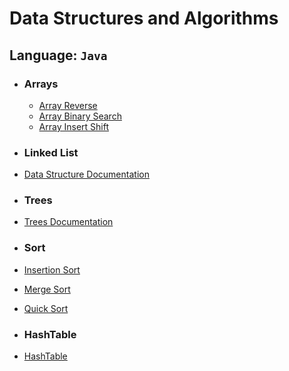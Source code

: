 # Data Structures and Algorithms

## Language: `Java`

* ### Arrays
    - [Array Reverse](array-reverse/README.md)
    - [Array Binary Search](array-binary-search/README.md)
    - [Array Insert Shift](array-insert-shift/README.md)

* ### Linked List
* [Data Structure Documentation ](./linked-list/README.md)
* ### Trees
* [Trees Documentation ](./trees/README.md)
* ### Sort
* [Insertion Sort](insertion-sort/README.md)
* [Merge Sort](merge-sort/README.md)
* [Quick Sort](quick-sort/README.md)
* ### HashTable
* [HashTable](./hashtable/README.md)

